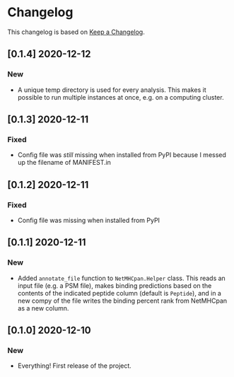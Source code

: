 # Changelog

This changelog is based on [Keep a Changelog](https://keepachangelog.com/en/1.0.0/).

## [0.1.4] 2020-12-12
### New
- A unique temp directory is used for every analysis. This makes it possible to run multiple instances at once,
e.g. on a computing cluster.

## [0.1.3] 2020-12-11
### Fixed
- Config file was _still_ missing when installed from PyPI because I messed up the filename of MANIFEST.in

## [0.1.2] 2020-12-11
### Fixed
- Config file was missing when installed from PyPI

## [0.1.1] 2020-12-11
### New
- Added `annotate_file` function to `NetMHCpan.Helper` class. This reads an input file (e.g. a PSM file), makes 
binding predictions based on the contents of the indicated peptide column (default is `Peptide`), and in a new 
 compy of the file writes the binding percent rank from NetMHCpan as a new column.

## [0.1.0] 2020-12-10
### New
- Everything! First release of the project.